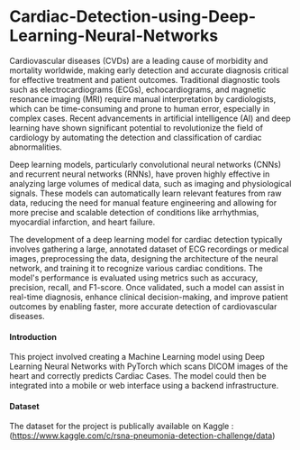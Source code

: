 # Cardiac-Detection-using-Deep-Learning-Neural-Networks

Cardiovascular diseases (CVDs) are a leading cause of morbidity and mortality worldwide, making early detection and accurate diagnosis critical for effective treatment and patient outcomes. Traditional diagnostic tools such as electrocardiograms (ECGs), echocardiograms, and magnetic resonance imaging (MRI) require manual interpretation by cardiologists, which can be time-consuming and prone to human error, especially in complex cases. Recent advancements in artificial intelligence (AI) and deep learning have shown significant potential to revolutionize the field of cardiology by automating the detection and classification of cardiac abnormalities.

Deep learning models, particularly convolutional neural networks (CNNs) and recurrent neural networks (RNNs), have proven highly effective in analyzing large volumes of medical data, such as imaging and physiological signals. These models can automatically learn relevant features from raw data, reducing the need for manual feature engineering and allowing for more precise and scalable detection of conditions like arrhythmias, myocardial infarction, and heart failure.

The development of a deep learning model for cardiac detection typically involves gathering a large, annotated dataset of ECG recordings or medical images, preprocessing the data, designing the architecture of the neural network, and training it to recognize various cardiac conditions. The model's performance is evaluated using metrics such as accuracy, precision, recall, and F1-score. Once validated, such a model can assist in real-time diagnosis, enhance clinical decision-making, and improve patient outcomes by enabling faster, more accurate detection of cardiovascular diseases.

#### Introduction

This project involved creating a Machine Learning model using Deep Learning Neural Networks with PyTorch which scans DICOM images of the heart and correctly predicts Cardiac Cases. The model could then be integrated into a mobile or web interface using a backend infrastructure.

#### Dataset
The dataset for the project is publically available on Kaggle : (https://www.kaggle.com/c/rsna-pneumonia-detection-challenge/data)
